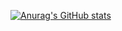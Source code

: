 [![Anurag's GitHub stats](https://github-readme-stats.vercel.app/api?username=rdovgan)](https://github.com/anuraghazra/github-readme-stats)
